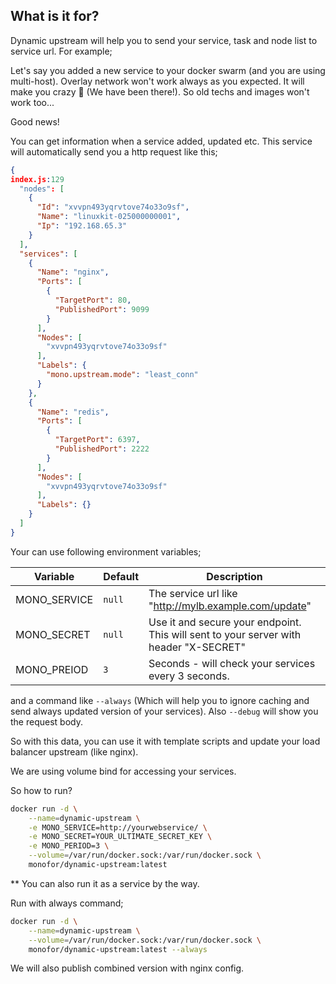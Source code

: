 ## What is it for?

Dynamic upstream will help you to send your service, task and node list to service url. For example;

Let's say you added a new service to your docker swarm (and you are using multi-host). Overlay network won't work always as you expected. It will make you crazy 🙂 (We have been there!). So old techs and images won't work too... 

Good news!

You can get information when a service added, updated etc. This service will automatically send you a http request like this;

```json
{
index.js:129
  "nodes": [
    {
      "Id": "xvvpn493yqrvtove74o33o9sf",
      "Name": "linuxkit-025000000001",
      "Ip": "192.168.65.3"
    }
  ],
  "services": [
    {
      "Name": "nginx",
      "Ports": [
        {
          "TargetPort": 80,
          "PublishedPort": 9099
        }
      ],
      "Nodes": [
        "xvvpn493yqrvtove74o33o9sf"
      ],
      "Labels": {
        "mono.upstream.mode": "least_conn"
      }
    },
    {
      "Name": "redis",
      "Ports": [
        {
          "TargetPort": 6397,
          "PublishedPort": 2222
        }
      ],
      "Nodes": [
        "xvvpn493yqrvtove74o33o9sf"
      ],
      "Labels": {}
    }
  ]
}
```

Your can use following environment variables;

|Variable|Default|Description|
|---|---|---|
|MONO_SERVICE|`null`|The service url like "http://mylb.example.com/update"|
|MONO_SECRET|`null`|Use it and secure your endpoint. This will sent to your server with header "X-SECRET"|
|MONO_PREIOD|`3`|Seconds - will check your services every 3 seconds.|

and a command like `--always` (Which will help you to ignore caching and send always updated version of your services). Also `--debug` will show you the request body.

So with this data, you can use it with template scripts and update your load balancer upstream (like nginx).

We are using volume bind for accessing your services.

So how to run?

```sh
docker run -d \
    --name=dynamic-upstream \
    -e MONO_SERVICE=http://yourwebservice/ \
    -e MONO_SECRET=YOUR_ULTIMATE_SECRET_KEY \
    -e MONO_PERIOD=3 \
    --volume=/var/run/docker.sock:/var/run/docker.sock \
    monofor/dynamic-upstream:latest
```

** You can also run it as a service by the way.

Run with always command;

```sh
docker run -d \
    --name=dynamic-upstream \
    --volume=/var/run/docker.sock:/var/run/docker.sock \
    monofor/dynamic-upstream:latest --always
```

We will also publish combined version with nginx config.